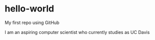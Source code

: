 hello-world
===========

My first repo using GitHub

I am an aspiring computer scientist who currently studies as UC Davis
